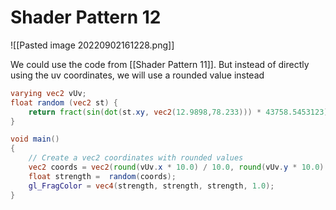 # Shader Pattern 12
![[Pasted image 20220902161228.png]]

We could use the code from [[Shader Pattern 11]]. But instead of directly using the uv coordinates, we will use a rounded value instead 
```glsl
varying vec2 vUv;
float random (vec2 st) {
    return fract(sin(dot(st.xy, vec2(12.9898,78.233))) * 43758.5453123);
}

void main()
{
	// Create a vec2 coordinates with rounded values
    vec2 coords = vec2(round(vUv.x * 10.0) / 10.0, round(vUv.y * 10.0) / 10.0);
    float strength =  random(coords);
    gl_FragColor = vec4(strength, strength, strength, 1.0);
}
```




